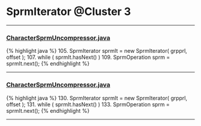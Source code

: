 # SprmIterator @Cluster 3

***

### [CharacterSprmUncompressor.java](https://searchcode.com/codesearch/view/97384370/)
{% highlight java %}
105. SprmIterator sprmIt = new SprmIterator( grpprl, offset );
107. while ( sprmIt.hasNext() )
109.     SprmOperation sprm = sprmIt.next();
{% endhighlight %}

***

### [CharacterSprmUncompressor.java](https://searchcode.com/codesearch/view/97384370/)
{% highlight java %}
130. SprmIterator sprmIt = new SprmIterator( grpprl, offset );
131. while ( sprmIt.hasNext() )
133.     SprmOperation sprm = sprmIt.next();
{% endhighlight %}

***


